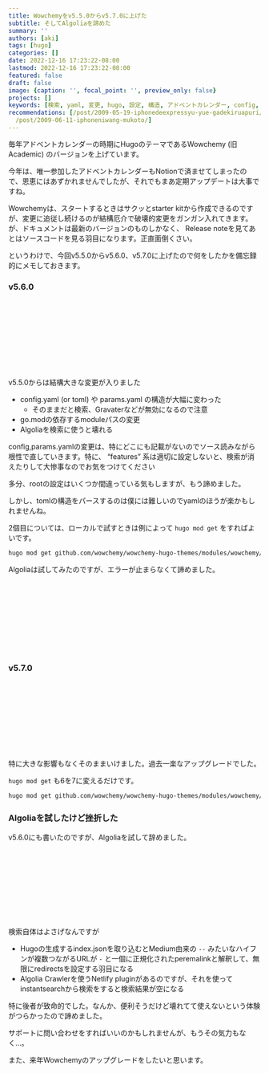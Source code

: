 ```yaml
---
title: Wowchemyをv5.5.0からv5.7.0に上げた
subtitle: そしてAlgoliaを諦めた
summary: ''
authors: [aki]
tags: [hugo]
categories: []
date: 2022-12-16 17:23:22-08:00
lastmod: 2022-12-16 17:23:22-08:00
featured: false
draft: false
image: {caption: '', focal_point: '', preview_only: false}
projects: []
keywords: [検索, yaml, 変更, hugo, 設定, 構造, アドベントカレンダー, config, バージョン, 記載]
recommendations: [/post/2009-05-19-iphonedeexpressyu-yue-gadekiruapuri/, /post/2022-01-25-hugo-content-based-recommendation/,
  /post/2009-06-11-iphoneniwang-mukoto/]
---
```


毎年アドベントカレンダーの時期にHugoのテーマであるWowchemy (旧 Academic) のバージョンを上げています。

今年は、唯一参加したアドベントカレンダーもNotionで済ませてしまったので、恩恵にはあずかれませんでしたが、それでもまあ定期アップデートは大事ですね。

Wowchemyは、スタートするときはサクッとstarter kitから作成できるのですが、変更に追従し続けるのが結構厄介で破壊的変更をガンガン入れてきます。が、ドキュメントは最新のバージョンのものしかなく、 Release noteを見てあとはソースコードを見る羽目になります。正直面倒くさい。

というわけで、今回v5.5.0からv5.6.0、v5.7.0に上げたので何をしたかを備忘録的にメモしておきます。

### v5.6.0

<div class="iframely-embed"><div class="iframely-responsive" style="height: 140px; padding-bottom: 0;"><a href="https://github.com/chezou/chezo.uno/pull/42" data-iframely-url="//iframely.net/owZY8PH?card=small"></a></div></div><script async src="//iframely.net/embed.js"></script>


v5.5.0からは結構大きな変更が入りました

- config.yaml (or toml) や params.yaml の構造が大幅に変わった
    - そのままだと検索、Gravaterなどが無効になるので注意
- go.modの依存するmoduleパスの変更
- Algoliaを検索に使うと壊れる

config,params.yamlの変更は、特にどこにも記載がないのでソース読みながら根性で直していきます。特に、 “features” 系は適切に設定しないと、検索が消えたりして大惨事なのでお気をつけてください

多分、rootの設定はいくつか間違っている気もしますが、もう諦めました。

しかし、tomlの構造をパースするのは僕には難しいのでyamlのほうが楽かもしれませんね。

2個目については、ローカルで試すときは例によって `hugo mod get` をすればよいです。

```bash
hugo mod get github.com/wowchemy/wowchemy-hugo-themes/modules/wowchemy/v5@v5.6.0
```

Algoliaは試してみたのですが、エラーが止まらなくて諦めました。

<div class="iframely-embed"><div class="iframely-responsive" style="height: 140px; padding-bottom: 0;"><a href="https://github.com/chezou/chezo.uno/pull/37" data-iframely-url="//iframely.net/ZR4gvfz?card=small"></a></div></div><script async src="//iframely.net/embed.js"></script>

### v5.7.0

<div class="iframely-embed"><div class="iframely-responsive" style="height: 140px; padding-bottom: 0;"><a href="https://github.com/chezou/chezo.uno/pull/43" data-iframely-url="//iframely.net/iruvBHp?card=small"></a></div></div><script async src="//iframely.net/embed.js"></script>

特に大きな影響もなくそのままいけました。過去一楽なアップグレードでした。

`hugo mod get` も6を7に変えるだけです。

```bash
hugo mod get github.com/wowchemy/wowchemy-hugo-themes/modules/wowchemy/v5@v5.7.0
```

### Algoliaを試したけど挫折した

v5.6.0にも書いたのですが、Algoliaを試して辞めました。

<div class="iframely-embed"><div class="iframely-responsive" style="height: 140px; padding-bottom: 0;"><a href="https://github.com/chezou/chezo.uno/pull/41" data-iframely-url="//iframely.net/wyFUD6u?card=small"></a></div></div><script async src="//iframely.net/embed.js"></script>

検索自体はよさげなんですが

- Hugoの生成するindex.jsonを取り込むとMedium由来の `--` みたいなハイフンが複数つながるURLが `-` と一個に正規化されたperemalinkと解釈して、無限にredirectsを設定する羽目になる
- Algolia Crawlerを使うNetlify pluginがあるのですが、それを使ってinstantsearchから検索をすると検索結果が空になる

特に後者が致命的でした。なんか、便利そうだけど壊れてて使えないという体験がつらかったので諦めました。

サポートに問い合わせをすればいいのかもしれませんが、もうその気力もなく…。

また、来年Wowchemyのアップグレードをしたいと思います。
